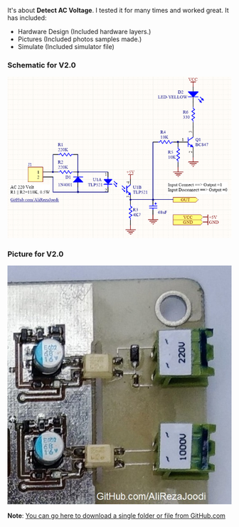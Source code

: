It's about **Detect AC Voltage**. I tested it for many times and worked great. It has included:

- Hardware Design (Included hardware layers.)
- Pictures (Included photos samples made.)
- Simulate (Included simulator file)

### Schematic for V2.0
![Detect AC Voltage](https://github.com/AliRezaJoodi/Electronic-Modules/blob/main/Detect%20AC%20Voltage/Hardware%20Design/V2.0.png?raw=true)

### Picture for V2.0
![Detect AC Voltage](https://github.com/AliRezaJoodi/Electronic-Modules/blob/main/Detect%20AC%20Voltage/Pictures/V2.0.jpg?raw=true)

**Note**: [You can go here to download a single folder or file from GitHub.com](https://minhaskamal.github.io/DownGit/#/home)
